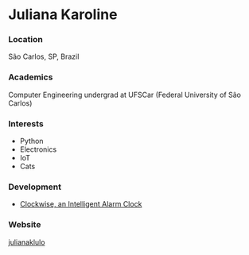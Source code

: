 # Juliana Karoline

### Location

São Carlos, SP, Brazil

### Academics

Computer Engineering undergrad at UFSCar (Federal University of São Carlos)

### Interests

- Python
- Electronics
- IoT
- Cats

### Development

- [Clockwise, an Intelligent Alarm Clock](http://julianaklulo.github.io/clockwise.html)

### Website

[julianaklulo](http://julianaklulo.github.io)
